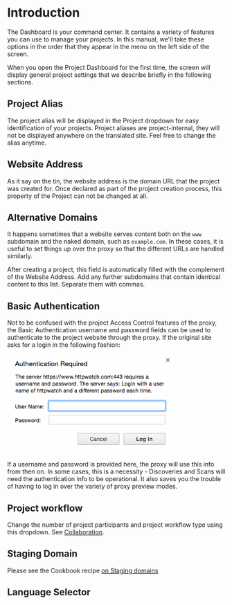 # Introduction

The Dashboard is your command center. It contains a variety of features you can use to manage your projects. In this manual, we'll take these options in the order that they appear in the menu on the left side of the screen.

When you open the Project Dashboard for the first time, the screen will display general project settings that we describe briefly in the following sections.

## Project Alias

The project alias will be displayed in the Project dropdown for easy identification of your projects. Project aliases are project-internal, they will not be displayed anywhere on the translated site. Feel free to change the alias anytime.

## Website Address

As it say on the tin, the website address is the domain URL that the project was created for. Once declared as part of the project creation process, this property of the Project can not be changed at all.

## Alternative Domains

It happens sometimes that a website serves content both on the `www` subdomain and the naked domain, such as `example.com`. In these cases, it is useful to set things up over the proxy so that the different URLs are handled similarly.

After creating a project, this field is automatically filled with the complement of the Website Address. Add any further subdomains that contain identical content to this list. Separate them with commas.

## Basic Authentication

Not to be confused with the project Access Control features of the proxy, the Basic Authentication username and password fields can be used to authenticate to the project website through the proxy. If the original site asks for a login in the following fashion: 

![Basic Authentication](/img/basic-authentication.png)

If a username and password is provided here, the proxy will use this info from then on. In some cases, this is a necessity - Discoveries and Scans will need the authentication info to be operational. It also saves you the trouble of having to log in over the variety of proxy preview modes.

## Project workflow

Change the number of project participants and project workflow type using this dropdown. See [Collaboration](/workbench/workflow/workflow.html). 

## Staging Domain 

Please see the Cookbook recipe [on Staging domains](../cookbook/stagingdomain.html)


## Language Selector

